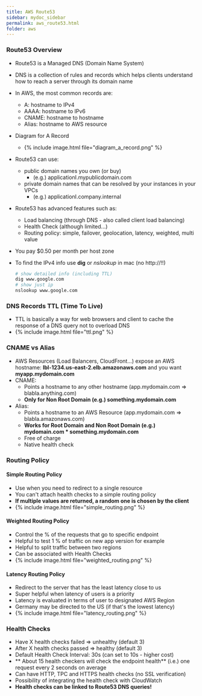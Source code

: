 ```yaml
---
title: AWS Route53
sidebar: mydoc_sidebar
permalink: aws_route53.html
folder: aws
---
```


### Route53 Overview

- Route53 is a Managed DNS (Domain Name System)
- DNS is a collection of rules and records which helps clients understand how to reach a server through its domain name
- In AWS, the most common records are:
  - A: hostname to IPv4
  - AAAA: hostname to IPv6
  - CNAME: hostname to hostname
  - Alias: hostname to AWS resource

- Diagram for A Record
  - {% include image.html file="diagram_a_record.png" %}

- Route53 can use:
  - public domain names you own (or buy)
    - (e.g.) applicationI.mypublicdomain.com
  - private domain names that can be resolved by your instances in your VPCs
    - (e.g.) applicationI.company.internal

- Route53 has advanced features such as:
  - Load balancing (through DNS - also called client load balancing)
  - Health Check (although limited...)
  - Routing policy: simple, failover, geolocation, latency, weighted, multi value

- You pay $0.50 per month per host zone

- To find the IPv4 info use **dig** or *nslookup* in mac (no http://!!)

  ```bash
  # show detailed info (including TTL)
  dig www.google.com
  # show just ip
  nslookup www.google.com
  ```

### DNS Records TTL (Time To Live)

- TTL is basically a way for web browsers and client to cache the response of a DNS query not to overload DNS
- {% include image.html file="ttl.png" %}

### CNAME vs Alias

- AWS Resources (Load Balancers, CloudFront...) expose an AWS hostname: **lbl-1234.us-east-2.elb.amazonaws.com** and you want **myapp.mydomain.com**
- CNAME:
  - Points a hostname to any other hostname (app.mydomain.com => blabla.anything.com)
  - **Only for Non Root Domain (e.g.) something.mydomain.com**
- Alias:
  - Points a hostname to an AWS Resource (app.mydomain.com => blabla.amazonaws.com)
  - **Works for Root Domain and Non Root Domain (e.g.) mydomain.com * something.mydomain.com**
  - Free of charge
  - Native health check

### Routing Policy
#### Simple Routing Policy
  - Use when you need to redirect to a single resource
  - You can't attach health checks to a simple routing policy
  - **If multiple values are returned, a random one is chosen by the client**
  - {% include image.html file="simple_routing.png" %}

#### Weighted Routing Policy
  - Control the % of the requests that go to specific endpoint
  - Helpful to test 1 % of traffic on new app version for example
  - Helpful to split traffic between two regions
  - Can be associated with Health Checks
  - {% include image.html file="weighted_routing.png" %}

#### Latency Routing Policy
  - Redirect to the server that has the least latency close to us
  - Super helpful when latency of users is a priority
  - Latency is evaluated in terms of user to designated AWS Region
  - Germany may be directed to the US (if that's the lowest latency)
  - {% include image.html file="latency_routing.png" %}

### Health Checks

-  Have X health checks failed => unhealthy (default 3)
-  After X health checks passed => healthy (default 3)
-  Default Health Check Interval: 30s (can set to 10s - higher cost)
-  ** About 15 health checkers will check the endpoint health** (i.e.) one request every 2 seconds on average
-  Can have HTTP, TPC and HTTPS health checks (no SSL verification)
-  Possibility of integrating the health check with CloudWatch
-  **Health checks can be linked to Route53 DNS queries!**